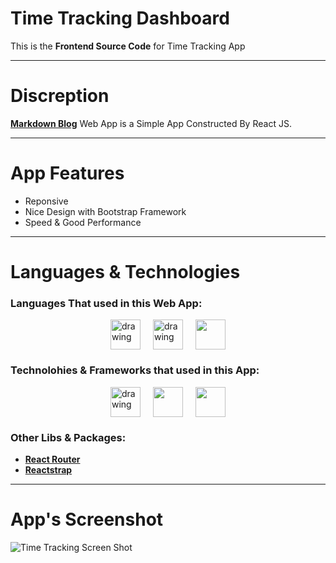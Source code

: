 # Time Tracking Dashboard

This is the **Frontend Source Code** for Time Tracking App

---

# Discreption

[**Markdown Blog**](https://time-tracking-dashboard-seven-zeta.vercel.app/) Web App is a Simple App Constructed By React JS.

---

# App Features

- Reponsive
- Nice Design with Bootstrap Framework
- Speed & Good Performance

---

# Languages & Technologies

### Languages That used in this Web App:

<div style="display: flex; justify-content: center; align-items: center; gap: 20px;">
  <a href="https://developer.mozilla.org/en-US/docs/Web/HTML"><img src="https://img.icons8.com/color/48/000000/html-5--v1.png" alt="drawing" width="48" height="48"/></a>
  <a href="https://developer.mozilla.org/en-US/docs/Web/CSS?retiredLocale=ar"><img src="https://img.icons8.com/color/48/000000/css3.png" alt="drawing" width="48" height="48"/></a>
  <a href="https://www.javascript.com/"><img src="https://img.icons8.com/color/48/000000/javascript--v2.png" width="48" height="48"/></a>
</div>

### Technolohies & Frameworks that used in this App:

<div style="display: flex; justify-content: center; align-items: center; gap: 20px;">
  <a href="https://reactjs.org/"><img src="https://cdn-icons-png.flaticon.com/512/3334/3334886.png" alt="drawing" width="48" height="48"/></a>
  <a href="https://getbootstrap.com/"><img src="https://img.icons8.com/color/48/000000/bootstrap.png" width="48" height="48"/></a>
  <a href="https://sass-lang.com/"><img src="https://static-00.iconduck.com/assets.00/sass-icon-512x512-wrsgqu3t.png" width="48" height="48"/></a>
</div>

### Other Libs & Packages:

- [**React Router**](https://reactrouter.com/)
- [**Reactstrap**](https://reactstrap.github.io)

---

# App's Screenshot

![Time Tracking Screen Shot](https://github.com/ahmedmohmd/time-tracking-dashboard/blob/main/app-screenshott.png?raw=true)
